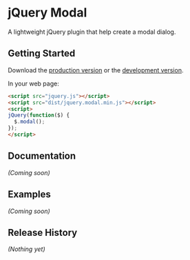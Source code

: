 # jQuery Modal

A lightweight jQuery plugin that help create a modal dialog.

## Getting Started
Download the [production version][min] or the [development version][max].

[min]: https://raw.github.com/amazingSurge/jquery-modal/master/dist/jquery.modal.min.js
[max]: https://raw.github.com/amazingSurge/jquery-modal/master/dist/jquery.modal.js

In your web page:

```html
<script src="jquery.js"></script>
<script src="dist/jquery.modal.min.js"></script>
<script>
jQuery(function($) {
  $.modal(); 
});
</script>
```

## Documentation
_(Coming soon)_

## Examples
_(Coming soon)_

## Release History
_(Nothing yet)_
